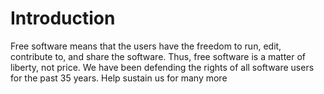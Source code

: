 # Introduction

Free software means that the users have the freedom to run, edit, contribute to, and share the software. Thus, free software is a matter of liberty, not price. We have been defending the rights of all software users for the past 35 years. Help sustain us for many more
